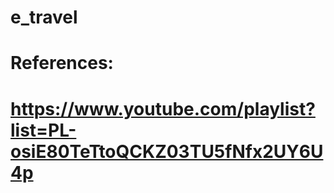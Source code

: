 # e_travel
# References:
# https://www.youtube.com/playlist?list=PL-osiE80TeTtoQCKZ03TU5fNfx2UY6U4p
